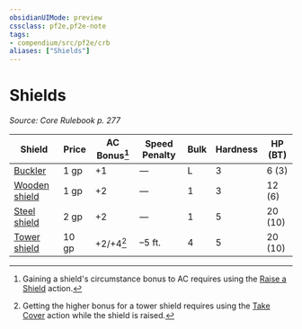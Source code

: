 ```yaml
---
obsidianUIMode: preview
cssclass: pf2e,pf2e-note
tags:
- compendium/src/pf2e/crb
aliases: ["Shields"]
---
```

# Shields  
*Source: Core Rulebook p. 277*  

| Shield | Price | AC Bonus[^1] | Speed Penalty | Bulk | Hardness | HP (BT) |
|--------|-------|--------------|---------------|------|----------|---------|
| [Buckler](../../Compendium/equipment/items/buckler.md) | 1 gp | +1 | — | L | 3 | 6 (3) |
| [Wooden shield](../../Compendium/equipment/items/wooden-shield.md) | 1 gp | +2 | — | 1 | 3 | 12 (6) |
| [Steel shield](../../Compendium/equipment/items/steel-shield.md) | 2 gp | +2 | — | 1 | 5 | 20 (10) |
| [Tower shield](../../Compendium/equipment/items/tower-shield.md) | 10 gp | +2/+4[^2] | –5 ft. | 4 | 5 | 20 (10) |

[^1]:  Gaining a shield's circumstance bonus to AC requires using the [Raise a Shield](../actions/raise-a-shield.md) action.

[^2]:  Getting the higher bonus for a tower shield requires using the [Take Cover](../actions/take-cover.md) action while the shield is raised.